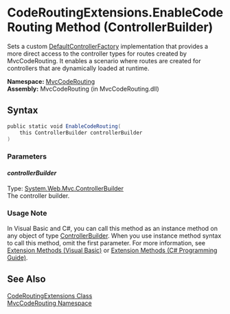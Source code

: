 CodeRoutingExtensions.EnableCodeRouting Method (ControllerBuilder)
==================================================================
Sets a custom [DefaultControllerFactory][1] implementation that provides a more direct access to the controller types for routes created by MvcCodeRouting. It enables a scenario where routes are created for controllers that are dynamically loaded at runtime.

**Namespace:** [MvcCodeRouting][2]  
**Assembly:** MvcCodeRouting (in MvcCodeRouting.dll)

Syntax
------

```csharp
public static void EnableCodeRouting(
	this ControllerBuilder controllerBuilder
)
```

### Parameters

#### *controllerBuilder*
Type: [System.Web.Mvc.ControllerBuilder][3]  
The controller builder.

### Usage Note
In Visual Basic and C#, you can call this method as an instance method on any object of type [ControllerBuilder][3]. When you use instance method syntax to call this method, omit the first parameter. For more information, see [Extension Methods (Visual Basic)][4] or [Extension Methods (C# Programming Guide)][5].

See Also
--------
[CodeRoutingExtensions Class][6]  
[MvcCodeRouting Namespace][2]  

[1]: http://msdn.microsoft.com/en-us/library/dd470766
[2]: ../README.md
[3]: http://msdn.microsoft.com/en-us/library/dd460483
[4]: http://msdn.microsoft.com/en-us/library/bb384936.aspx
[5]: http://msdn.microsoft.com/en-us/library/bb383977.aspx
[6]: README.md